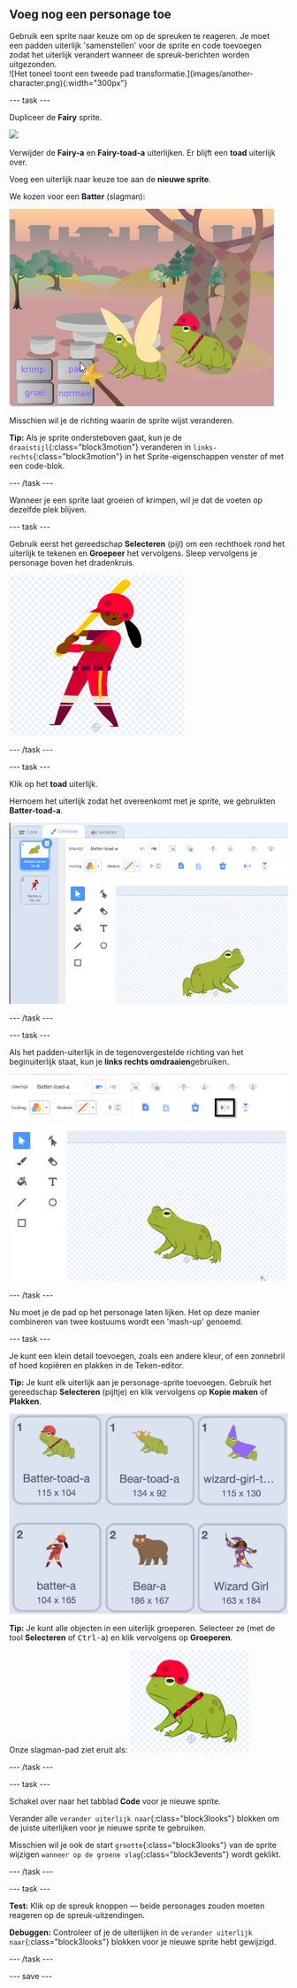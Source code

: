 ## Voeg nog een personage toe

<div style="display: flex; flex-wrap: wrap">
<div style="flex-basis: 200px; flex-grow: 1; margin-right: 15px;">
Gebruik een sprite naar keuze om op de spreuken te reageren. Je moet een padden uiterlijk 'samenstellen' voor de sprite en code toevoegen zodat het uiterlijk verandert wanneer de spreuk-berichten worden uitgezonden.
</div>
<div>
![Het toneel toont een tweede pad transformatie.](images/another-character.png){:width="300px"}
</div>
</div>

--- task ---

Dupliceer de **Fairy** sprite.

![](images/duplicate-fairy.png)

Verwijder de **Fairy-a** en **Fairy-toad-a** uiterlijken. Er blijft een **toad** uiterlijk over.

Voeg een uiterlijk naar keuze toe aan de **nieuwe sprite**.

We kozen voor een **Batter** (slagman):

![](images/batter-on-stage.png)

Misschien wil je de richting waarin de sprite wijst veranderen.

**Tip:** Als je sprite ondersteboven gaat, kun je de `draaistijl`{:class="block3motion"} veranderen in `links-rechts`{:class="block3motion"} in het Sprite-eigenschappen venster of met een code-blok.

--- /task ---

Wanneer je een sprite laat groeien of krimpen, wil je dat de voeten op dezelfde plek blijven.

--- task ---

Gebruik eerst het gereedschap **Selecteren** (pijl) om een rechthoek rond het uiterlijk te tekenen en **Groepeer** het vervolgens. Sleep vervolgens je personage boven het dradenkruis.

![](images/character2-crosshair.png)

--- /task ---

--- task ---

Klik op het **toad** uiterlijk.

Hernoem het uiterlijk zodat het overeenkomt met je sprite, we gebruikten **Batter-toad-a**.

![](images/batter-toad-a-added.png)

--- /task ---

--- task ---

Als het padden-uiterlijk in de tegenovergestelde richting van het beginuiterlijk staat, kun je **links rechts omdraaien**gebruiken.

![](images/flip-horizontal.png)

--- /task ---

Nu moet je de pad op het personage laten lijken. Het op deze manier combineren van twee kostuums wordt een 'mash-up' genoemd.

--- task ---

Je kunt een klein detail toevoegen, zoals een andere kleur, of een zonnebril of hoed kopiëren en plakken in de Teken-editor.

**Tip:** Je kunt elk uiterlijk aan je personage-sprite toevoegen. Gebruik het gereedschap **Selecteren** (pijltje) en klik vervolgens op **Kopie maken** of **Plakken**.

![](images/editing-options.png)

**Tip:** Je kunt alle objecten in een uiterlijk groeperen. Selecteer ze (met de tool **Selecteren** of <kbd> Ctrl-a</kbd>) en klik vervolgens op **Groeperen**.

Onze slagman-pad ziet eruit als: ![](images/batter-toad.png)

--- /task ---

--- task ---

Schakel over naar het tabblad **Code** voor je nieuwe sprite.

Verander alle `verander uiterlijk naar`{:class="block3looks"} blokken om de juiste uiterlijken voor je nieuwe sprite te gebruiken.

Misschien wil je ook de start `grootte`{:class="block3looks"} van de sprite wijzigen `wanneer op de groene vlag`{:class="block3events"} wordt geklikt.

--- /task ---

--- task ---

**Test:** Klik op de spreuk knoppen — beide personages zouden moeten reageren op de spreuk-uitzendingen.

**Debuggen:** Controleer of je de uiterlijken in de `verander uiterlijk naar`{:class="block3looks"} blokken voor je nieuwe sprite hebt gewijzigd.

--- /task ---

--- save ---
